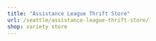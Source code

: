 ```yaml
---
title: "Assistance League Thrift Store"
url: /seattle/assistance-league-thrift-store/
shop: variety store
---
```

